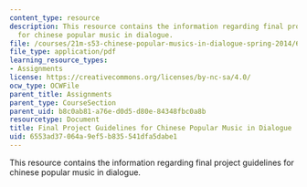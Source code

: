 ```yaml
---
content_type: resource
description: This resource contains the information regarding final project guidelines
  for chinese popular music in dialogue.
file: /courses/21m-s53-chinese-popular-musics-in-dialogue-spring-2014/6553ad37064a9ef5b835541dfa5dabe1_MIT21M_S53S14_Final_Proj.pdf
file_type: application/pdf
learning_resource_types:
- Assignments
license: https://creativecommons.org/licenses/by-nc-sa/4.0/
ocw_type: OCWFile
parent_title: Assignments
parent_type: CourseSection
parent_uid: b8c0ab81-a76e-d0d5-d80e-84348fbc0a8b
resourcetype: Document
title: Final Project Guidelines for Chinese Popular Music in Dialogue
uid: 6553ad37-064a-9ef5-b835-541dfa5dabe1
---
```

This resource contains the information regarding final project guidelines for chinese popular music in dialogue.